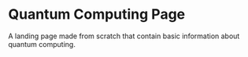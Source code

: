 # Quantum Computing Page

A landing page made from scratch that contain basic information about quantum computing.

